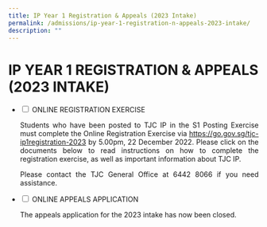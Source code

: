 ```yaml
---
title: IP Year 1 Registration & Appeals (2023 Intake)
permalink: /admissions/ip-year-1-registration-n-appeals-2023-intake/
description: ""
---
```

# IP YEAR 1 REGISTRATION & APPEALS (2023 INTAKE)

<ul class="jekyllcodex_accordion">
  <li>
    <input type="checkbox" id="accordion1">
    <label for="accordion1">ONLINE REGISTRATION EXERCISE</label>
    <div>
			<p style="text-align: justify;">Students who have been posted to TJC IP in the S1 Posting Exercise must complete the Online Registration Exercise via <a href="https://go.gov.sg/tjc-ip1registration-2023">https://go.gov.sg/tjc-ip1registration-2023</a> by 5.00pm, 22 December 2022. Please click on the documents below to read instructions on how to complete the registration exercise, as well as important information about TJC IP.</p>
			<p style="text-align: justify;">Please contact the TJC General Office at 6442 8066 if you need assistance.</p>
    </div>
	</li> 
  <li>
    <input type="checkbox" id="accordion2">
    <label for="accordion2">ONLINE APPEALS APPLICATION</label>
    <div>
			<p style="text-align: justify;">The appeals application for the 2023 intake has now been closed. </p>
    </div>
	</li> 
	</ul>